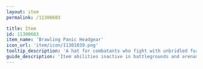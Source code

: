 ```yaml
---
layout: item
permalink: /11300603

title: Item
id: 11300603
item_name: 'Brawling Panic Headgear'
icon_url: 'item/icon/11301039.png'
tooltip_description: 'A hat for combatants who fight with unbridled fury on the field of battle.'
guide_description: 'Item abilities inactive in battlegrounds and arenas.'
---
```

